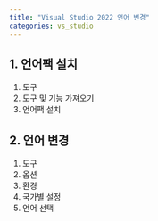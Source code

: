 ```yaml
---
title: "Visual Studio 2022 언어 변경"
categories: vs_studio
---
```


## 1. 언어팩 설치
1. 도구
2. 도구 및 기능 가져오기
3. 언어팩 설치

## 2. 언어 변경
1. 도구
2. 옵션
3. 환경
4. 국가별 설정
5. 언어 선택